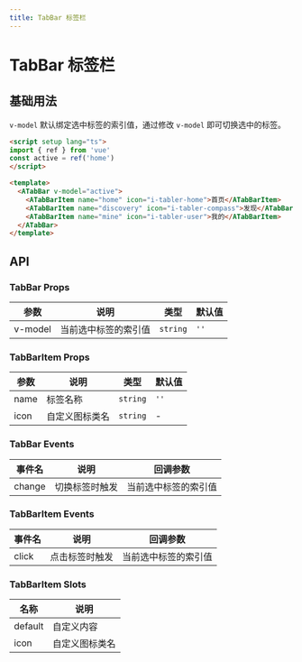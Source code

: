 ```yaml
---
title: TabBar 标签栏
---
```


# TabBar 标签栏

## 基础用法

`v-model` 默认绑定选中标签的索引值，通过修改 `v-model` 即可切换选中的标签。

```html
<script setup lang="ts">
import { ref } from 'vue'
const active = ref('home')
</script>

<template>
  <ATabBar v-model="active">
    <ATabBarItem name="home" icon="i-tabler-home">首页</ATabBarItem>
    <ATabBarItem name="discovery" icon="i-tabler-compass">发现</ATabBarItem>
    <ATabBarItem name="mine" icon="i-tabler-user">我的</ATabBarItem>
  </ATabBar>
</template>
```

## API

### TabBar Props

| 参数 | 说明 | 类型 | 默认值 |
| --- | --- | --- | --- |
| v-model | 当前选中标签的索引值 | `string` | `''` |

### TabBarItem Props

| 参数 | 说明 | 类型 | 默认值 |
| --- | --- | --- | --- |
| name | 标签名称 | `string` | `''` |
| icon | 自定义图标类名 | `string` | - |

### TabBar Events

| 事件名 | 说明 | 回调参数 |
| --- | --- | --- |
| change | 切换标签时触发 | 当前选中标签的索引值 |

### TabBarItem Events

| 事件名 | 说明 | 回调参数 |
| --- | --- | --- |
| click | 点击标签时触发 | 当前选中标签的索引值 |

### TabBarItem Slots

| 名称 | 说明 |
| --- | --- |
| default | 自定义内容 |
| icon | 自定义图标类名 | `string` | - |
